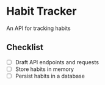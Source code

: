 # Habit Tracker

An API for tracking habits

## Checklist

- [ ] Draft API endpoints and requests
- [ ] Store habits in memory
- [ ] Persist habits in a database